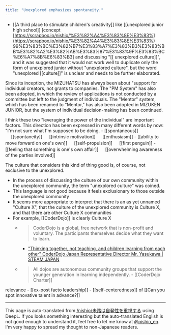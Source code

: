 ```yaml
---
title: "Unexplored emphasizes spontaneity."
---
```


- [[A third place to stimulate children's creativity]] like [[unexplored junior high school]] [concept [https://scrapbox.io/nishio/%E3%82%A4%E3%83%8E%E3%83%](https://scrapbox.io/nishio/%E3%82%A4%E3%83%8E%E3%83%) 99%E3%83%BC%E3%82%B7%E3%83%A7%E3%83%B3%E3%83%BB%E3%82%A2%E3%82%AB%E3%83%87%E3%83%9F%E3%83%BC%E6%A7%8B%E6%83%B3] and discussing "[[ unexplored culture]]", and it was suggested that it would not work well to duplicate only the form of unexplored junior without "unexplored culture", but the word "unexplored [[culture]]" is unclear and needs to be further elaborated.

Since its inception, the MIZUHATSU has always been about "support for individual creators, not grants to companies.
The "PM System" has also been adopted, in which the review of applications is not conducted by a committee but left to the judgment of individuals. The "Mentor" system, which has been renamed to "Mentor," has also been adopted in MIZUKEN JUNIOR, but the system of individual decision-making has been continued.

I think these two "leveraging the power of the individual" are important factors.
This direction has been expressed in many different words by now: "I'm not sure what I'm supposed to be doing.
    - [[spontaneous]] 　 [[spontaneity]] 　 [[intrinsic motivation]] 　 [[enthusiasm]]
    - [[ability to move forward on one's own]] 　 [[self-propulsion]] 　 [[first penguin]]
    - [[feeling that something is one's own affair]] 　 [[overwhelming awareness of the parties involved]]

The culture that considers this kind of thing good is, of course, not exclusive to the unexplored.
- In the process of discussing the culture of our own community within the unexplored community, the term "unexplored culture" was coined.
- This language is not good because it feels exclusionary to those outside the unexplored community
- It seems more appropriate to interpret that there is an as yet unnamed "Culture X", that the culture of the unexplored community is Culture X, and that there are other Culture X communities
- For example, [[CoderDojo]] is clearly Culture X
    - > CoderDojo is a global, free network that is non-profit and voluntary. The participants themselves decide what they want to learn.
        - ["Thinking together, not teaching, and children learning from each other" CoderDojo Japan Representative Director Mr. Yasukawa | STEAM JAPAN](https://steam-japan.com/report/2886/)
    - > All dojos are autonomous community groups that support the younger generation in learning independently.
            - [[CoderDojo Charter]]

relevance
    - [[ex-post facto leadership]]
    - [[self-centeredness]] of [[Can you spot innovative talent in advance?]]

---
This page is auto-translated from [/nishio/未踏は自発性を重視する](https://scrapbox.io/nishio/未踏は自発性を重視する) using DeepL. If you looks something interesting but the auto-translated English is not good enough to understand it, feel free to let me know at [@nishio_en](https://twitter.com/nishio_en). I'm very happy to spread my thought to non-Japanese readers.